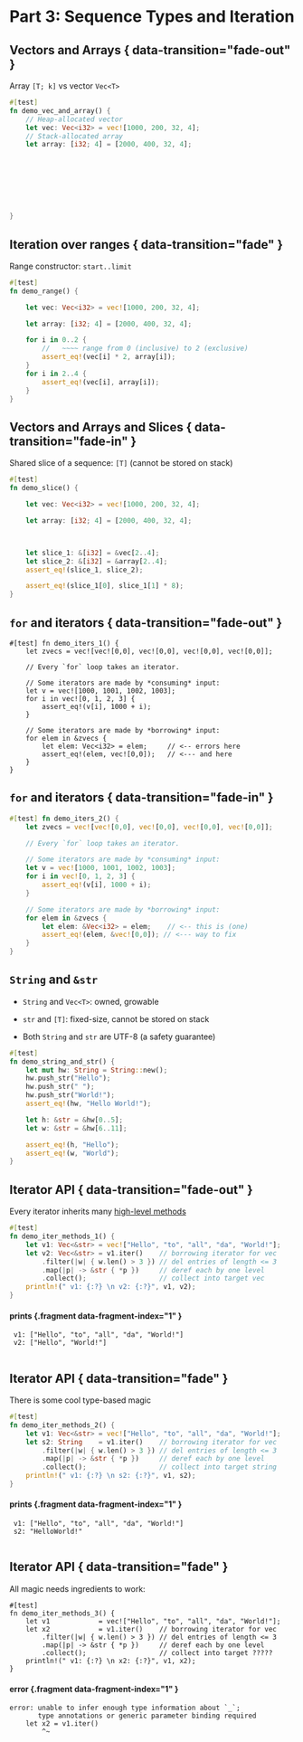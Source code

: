 # Part 3: Sequence Types and Iteration

## Vectors and Arrays { data-transition="fade-out" }

Array `[T; k]` vs vector `Vec<T>`

```rust
#[test]
fn demo_vec_and_array() {
    // Heap-allocated vector
    let vec: Vec<i32> = vec![1000, 200, 32, 4];
    // Stack-allocated array
    let array: [i32; 4] = [2000, 400, 32, 4];








}
```

## Iteration over ranges { data-transition="fade" }

Range constructor: `start..limit`

```rust
#[test]
fn demo_range() {

    let vec: Vec<i32> = vec![1000, 200, 32, 4];

    let array: [i32; 4] = [2000, 400, 32, 4];

    for i in 0..2 {
        //   ~~~~ range from 0 (inclusive) to 2 (exclusive)
        assert_eq!(vec[i] * 2, array[i]);
    }
    for i in 2..4 {
        assert_eq!(vec[i], array[i]);
    }
}
```

## Vectors and Arrays and Slices { data-transition="fade-in" }

Shared slice of a sequence: `[T]` (cannot be stored on stack)

```rust
#[test]
fn demo_slice() {

    let vec: Vec<i32> = vec![1000, 200, 32, 4];

    let array: [i32; 4] = [2000, 400, 32, 4];



    let slice_1: &[i32] = &vec[2..4];
    let slice_2: &[i32] = &array[2..4];
    assert_eq!(slice_1, slice_2);

    assert_eq!(slice_1[0], slice_1[1] * 8);
}
```


## `for` and iterators { data-transition="fade-out" }

``` {.rust .compile_error}
#[test] fn demo_iters_1() {
    let zvecs = vec![vec![0,0], vec![0,0], vec![0,0], vec![0,0]];

    // Every `for` loop takes an iterator.

    // Some iterators are made by *consuming* input:
    let v = vec![1000, 1001, 1002, 1003];
    for i in vec![0, 1, 2, 3] {
        assert_eq!(v[i], 1000 + i);
    }

    // Some iterators are made by *borrowing* input:
    for elem in &zvecs {
        let elem: Vec<i32> = elem;     // <-- errors here
        assert_eq!(elem, vec![0,0]);   // <--- and here
    }
}
```

## `for` and iterators { data-transition="fade-in" }

```rust
#[test] fn demo_iters_2() {
    let zvecs = vec![vec![0,0], vec![0,0], vec![0,0], vec![0,0]];

    // Every `for` loop takes an iterator.

    // Some iterators are made by *consuming* input:
    let v = vec![1000, 1001, 1002, 1003];
    for i in vec![0, 1, 2, 3] {
        assert_eq!(v[i], 1000 + i);
    }

    // Some iterators are made by *borrowing* input:
    for elem in &zvecs {
        let elem: &Vec<i32> = elem;    // <-- this is (one)
        assert_eq!(elem, &vec![0,0]); // <--- way to fix
    }
}
```

## `String` and `&str`

* `String` and `Vec<T>`: owned, growable

* `str` and `[T]`: fixed-size, cannot be stored on stack

* Both `String` and `str` are UTF-8 (a safety guarantee)

```rust
#[test]
fn demo_string_and_str() {
    let mut hw: String = String::new();
    hw.push_str("Hello");
    hw.push_str(" ");
    hw.push_str("World!");
    assert_eq!(hw, "Hello World!");

    let h: &str = &hw[0..5];
    let w: &str = &hw[6..11];

    assert_eq!(h, "Hello");
    assert_eq!(w, "World");
}
```

## Iterator API { data-transition="fade-out" }

Every iterator inherits many [high-level methods][iter API]

[iter API]: https://doc.rust-lang.org/nightly/std/iter/index.html

```rust
#[test]
fn demo_iter_methods_1() {
    let v1: Vec<&str> = vec!["Hello", "to", "all", "da", "World!"];
    let v2: Vec<&str> = v1.iter()    // borrowing iterator for vec
        .filter(|w| { w.len() > 3 }) // del entries of length <= 3 
        .map(|p| -> &str { *p })     // deref each by one level
        .collect();                  // collect into target vec
    println!(" v1: {:?} \n v2: {:?}", v1, v2);
}
```

#### prints {.fragment data-fragment-index="1" }

``` {.fragment data-fragment-index="1" }
 v1: ["Hello", "to", "all", "da", "World!"]
 v2: ["Hello", "World!"]


```

## Iterator API  { data-transition="fade" }

There is some cool type-based magic

```rust
#[test]
fn demo_iter_methods_2() {
    let v1: Vec<&str> = vec!["Hello", "to", "all", "da", "World!"];
    let s2: String    = v1.iter()    // borrowing iterator for vec
        .filter(|w| { w.len() > 3 }) // del entries of length <= 3 
        .map(|p| -> &str { *p })     // deref each by one level
        .collect();                  // collect into target string
    println!(" v1: {:?} \n s2: {:?}", v1, s2);
}
```

#### prints {.fragment data-fragment-index="1" }

``` {.fragment data-fragment-index="1" }
 v1: ["Hello", "to", "all", "da", "World!"] 
 s2: "HelloWorld!"


```

## Iterator API  { data-transition="fade" }

All magic needs ingredients to work:

``` { .rust .compile_error }
#[test]
fn demo_iter_methods_3() {
    let v1            = vec!["Hello", "to", "all", "da", "World!"];
    let x2            = v1.iter()    // borrowing iterator for vec
        .filter(|w| { w.len() > 3 }) // del entries of length <= 3 
        .map(|p| -> &str { *p })     // deref each by one level
        .collect();                  // collect into target ?????
    println!(" v1: {:?} \n x2: {:?}", v1, x2);
}
```

#### error  {.fragment data-fragment-index="1" }

``` {.fragment data-fragment-index="1" }
error: unable to infer enough type information about `_`; 
       type annotations or generic parameter binding required
    let x2 = v1.iter()
        ^~
```
